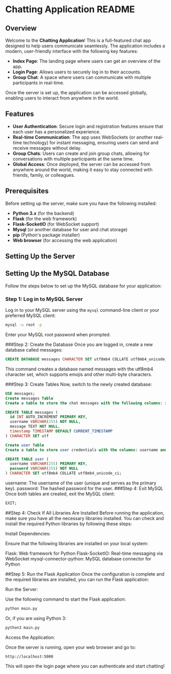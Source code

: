 # Chatting Application README

## Overview

Welcome to the **Chatting Application**! This is a full-featured chat app designed to help users communicate seamlessly. The application includes a modern, user-friendly interface with the following key features:

- **Index Page**: The landing page where users can get an overview of the app.
- **Login Page**: Allows users to securely log in to their accounts.
- **Group Chat**: A space where users can communicate with multiple participants in real-time.

Once the server is set up, the application can be accessed globally, enabling users to interact from anywhere in the world.

## Features

- **User Authentication**: Secure login and registration features ensure that each user has a personalized experience.
- **Real-time Communication**: The app uses WebSockets (or another real-time technology) for instant messaging, ensuring users can send and receive messages without delay.
- **Group Chats**: Users can create and join group chats, allowing for conversations with multiple participants at the same time.
- **Global Access**: Once deployed, the server can be accessed from anywhere around the world, making it easy to stay connected with friends, family, or colleagues.

## Prerequisites

Before setting up the server, make sure you have the following installed:

- **Python 3.x** (for the backend)
- **Flask** (for the web framework)
- **Flask-SocketIO** (for WebSocket support)
- **Mysql** (or another database for user and chat storage)
- **pip** (Python's package installer)
- **Web browser** (for accessing the web application)

## Setting Up the Server
## Setting Up the MySQL Database

Follow the steps below to set up the MySQL database for your application:

### Step 1: Log in to MySQL Server

Log in to your MySQL server using the `mysql` command-line client or your preferred MySQL client:

```bash
mysql -u root -p
```
Enter your MySQL root password when prompted.

###Step 2: Create the Database
Once you are logged in, create a new database called messages:

```sql
CREATE DATABASE messages CHARACTER SET utf8mb4 COLLATE utf8mb4_unicode_ci;
```
This command creates a database named messages with the utf8mb4 character set, which supports emojis and other multi-byte characters.

###Step 3: Create Tables
Now, switch to the newly created database:

```sql
USE messages;
Create messages Table
Create a table to store the chat messages with the following columns: id, username, message, and timestamp:
```
```sql
CREATE TABLE messages (
  id INT AUTO_INCREMENT PRIMARY KEY,
  username VARCHAR(255) NOT NULL,
  message TEXT NOT NULL,
  timestamp TIMESTAMP DEFAULT CURRENT_TIMESTAMP
) CHARACTER SET utf
```
```sql
Create user Table
Create a table to store user credentials with the columns: username and password:
```
```sql
CREATE TABLE user (
  username VARCHAR(255) PRIMARY KEY,
  password VARCHAR(255) NOT NULL
) CHARACTER SET utf8mb4 COLLATE utf8mb4_unicode_ci;
```
username: The username of the user (unique and serves as the primary key).
password: The hashed password for the user.
###Step 4: Exit MySQL
Once both tables are created, exit the MySQL client:

```sql
EXIT;
```
##Step 4: Check If All Libraries Are Installed
Before running the application, make sure you have all the necessary libraries installed. You can check and install the required Python libraries by following these steps:

Install Dependencies:

Ensure that the following libraries are installed on your local system:

Flask: Web framework for Python
Flask-SocketIO: Real-time messaging via WebSocket
mysql-connector-python: MySQL database connector for Python

##Step 5: Run the Flask Application
Once the configuration is complete and the required libraries are installed, you can run the Flask application:

Run the Server:

Use the following command to start the Flask application:

```bash
python main.py
```
Or, if you are using Python 3:

```bash
python3 main.py
```

Access the Application:

Once the server is running, open your web browser and go to:

```link
http://localhost:5000
```
This will open the login page where you can authenticate and start chatting!


